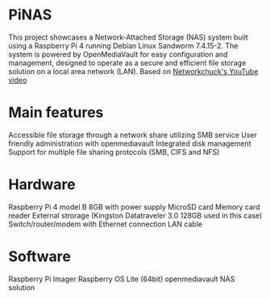# PiNAS

This project showcases a Network-Attached Storage (NAS) system built using a Raspberry Pi 4 running Debian Linux Sandworm 7.4.15-2. The system is powered by OpenMediaVault for easy configuration and management, designed to operate as a secure and efficient file storage solution on a local area network (LAN). Based on <a href ="https://youtu.be/gyMpI8csWis?si=il20hzJr9_SuEvVr">Networkchuck's YouTube video </a>

# Main features

Accessible file storage through a network share utilizing SMB service 
User friendly administration with openmediavault
Integrated disk management
Support for multiple file sharing protocols (SMB, CIFS and NFS)

# Hardware

Raspberry Pi 4 model B 8GB with power supply
MicroSD card
Memory card reader
External strorage (Kingston Datatraveler 3.0 128GB used in this case)
Switch/router/modem with Ethernet connection
LAN cable

# Software

Raspberry Pi Imager
Raspberry OS Lite (64bit)
openmediavault NAS solution
